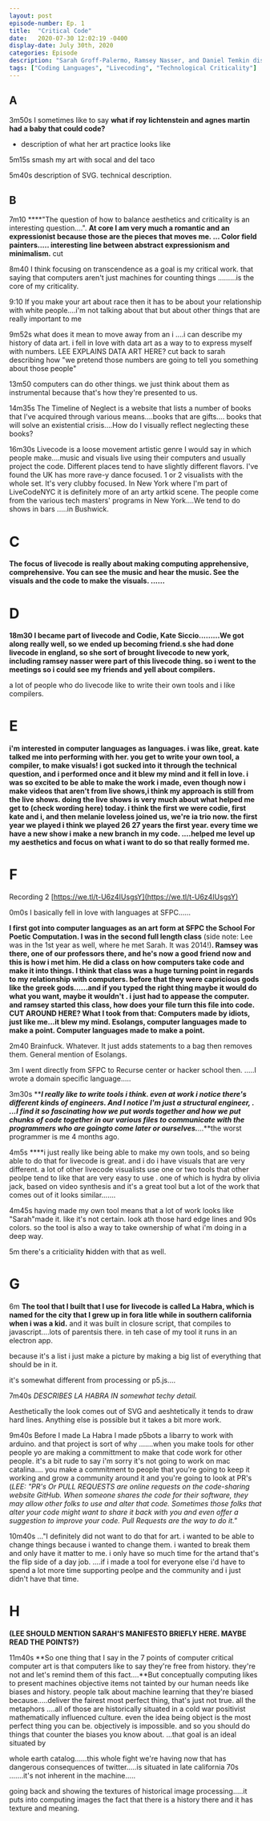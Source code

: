 ```yaml
---
layout: post
episode-number: Ep. 1
title:  "Critical Code"
date:   2020-07-30 12:02:19 -0400
display-date: July 30th, 2020
categories: Episode
description: "Sarah Groff-Palermo, Ramsey Nasser, and Daniel Temkin discuss their artistic practices involving the use of invented languages."
tags: ["Coding Languages", "Livecoding", "Technological Criticality"]
---
```

## A

3m50s I sometimes like to say **what if roy lichtenstein and agnes martin had a baby that could code?**

- description of what her art practice looks like

5m15s smash my art with socal and del taco

5m40s description of SVG. technical description.

## B

7m10 ****"The question of how to balance aesthetics and criticality is an interesting question....". **At core I am very much a romantic and an expressionist because those are the pieces that moves me. ...    Color field painters..... interesting line between abstract expressionism and minimalism.** cut

8m40 I think focusing on transcendence as a goal is my critical work. that saying that computers aren't just machines for counting things .........is the core of my criticality.

9:10 If you make your art about race then it has to be about your relationship with white people....i'm not talking about that but about other things that are really important to me

9m52s what does it mean to move away from an i  ....i can describe my history of data art. i fell in love with data art as a way to to express myself with numbers.  LEE EXPLAINS DATA ART HERE? cut back to sarah describing how "we pretend those numbers are going to tell you something about those people"

13m50 computers can do other things. we just think about them as instrumental because that's how they're presented to us.

14m35s The Timeline of Neglect is a website that lists a number of books that I've acquired through various means....books that are gifts.... books that will solve an existential crisis....How do I visually reflect neglecting these books?

16m30s Livecode is a loose movement artistic genre I would say in which people make....music and visuals live using their computers and usually project the code. Different places tend to have slightly different flavors. I've found the UK has more rave-y dance focused. 1 or 2 visualists with the whole set. It's very clubby focused. In New York where I'm part of LiveCodeNYC it is definitely more of an arty artkid scene. The people come from the various tech masters' programs in New York....We tend to do shows in bars .....in Bushwick.

# C

 **The focus of livecode is really about making computing apprehensive, comprehensive. You can see the music and hear the music. See the visuals and the code to make the visuals. ......**

# D

**18m30 I became part of livecode and Codie, Kate Siccio.........We got along really well, so we ended up becoming friend.s she had done livecode in england, so she sort of brought livecode to new york, including ramsey nasser were part of this livecode thing. so i went to the meetings so i could see my friends and yell about compilers.**



a lot of people who do livecode like to write their own tools and i like compilers.

# E

**i'm interested in computer languages as languages. i was like, great. kate talked me into performing with her. you get to write your own tool, a compiler, to make visuals! i got sucked into it through the technical question, and i performed once and it blew my mind and it fell in love. i was so excited to be able to make the work i made, even though now i make videos that aren't from live shows,i think my approach is still from the live shows. doing the live shows is very much about what helped me get to (check wording here) today. i think the first we were codie, first kate and i, and then melanie loveless joined us, we're ia trio now. the first year we played i think we played 26 27 years the first year. every time we have a new show i make a new branch in my code. ....helped me level up my aesthetics and focus on what i want to do so that really formed me.**

# F

Recording 2 [https://we.tl/t-U6z4IUsgsY](https://we.tl/t-U6z4IUsgsY)  

0m0s I basically fell in love with languages at SFPC......

**I first got into computer languages as an art form at SFPC the School For Poetic Computation. I was in the second full length class** (side note: Lee was in the 1st year as well, where he met Sarah. It was 2014!)**. Ramsey was there, one of our professors there, and he's now a good friend now and this is how i met him. He did a class on how computers take code and make it into things. I think that class was a huge turning point in regards to my relationship with computers. before that they were capricious gods like the greek gods......and if you typed the right thing maybe it would do what you want, maybe it wouldn't . i just had to appease the computer. and ramsey started this class, how does your file turn this file into code. CUT AROUND HERE? What I took from that: Computers made by idiots, just like me...it blew my mind. Esolangs, computer languages made to make a point. Computer languages made to make a point.**

2m40 Brainfuck. Whatever. It just adds statements to a bag then removes them. General mention of Esolangs.

3m I went directly from SFPC to Recurse center or hacker school then. .....I wrote a domain specific language.....

3m30s *****I really like to write tools i think. even at work i notice there's different kinds of engineers. And I notice I'm just a structural engineer, . ...I find it so fascinating how we put words together and how we put chunks of code together in our various files to communicate with the programmers who are goingto come later or ourselves.***...**the worst programmer is me 4 months ago.

4m5s ****i just really like being able to make my own tools, and so being able to do that for livecode is great. and i do i have visuals that are very different. a lot of other livecode visualists use one or two tools that other peolpe tend to like that are very easy to use . one of which is hydra by olivia jack, based on video synthesis and it's a great tool but a lot of the work that comes out of it looks similar.......

4m45s having made my own tool means that a lot of work looks like "Sarah"made it. like it's not certain. look ath those hard edge lines and 90s colors. so the tool is also a way to take ownership of what i'm doing in a deep way.

5m there's a criticiality **h**idden with that as well.

# G

6m **The tool that I built that I use for livecode is called La Habra, which is named for the city that I grew up in fora  litle while in southern california when i was a kid.** and it was built in closure script, that compiles to javascript....lots of parentsis there. in teh case of my tool it runs in an electron app.

because it's a list i just make a picture by making a big list of everything that should be in it.

it's somewhat different from processing or p5.js....

7m40s *DESCRIBES LA HABRA IN somewhat techy detail.*

Aesthetically the look comes out of SVG and aeshtetically it tends to draw hard lines. Anything else is possible but it takes a bit more work.

9m40s Before I made La Habra I made p5bots a libarry to work with arduino. and that project is sort of why .......when you make tools for other people yo are making a committment to make that code work for other people. it's a bit rude to say i'm sorry it's not going to work on mac catalina.... you make a commitment to people that you're going to keep it working and grow a community around it and you're going to look at PR's (*LEE: "PR's Or PULL REQUESTS are online requests on the code-sharing website GitHub. When someone shares the code for their software, they may allow other folks to use and alter that code. Sometimes those folks that alter your code might want to share it back with you and even offer a suggestion to improve your code. Pull Requests are the way to do it."*

10m40s ..."I definitely did not want to do  that for art. i wanted to be able to change things because i wanted to change them. i wanted to break them and only have it matter to me. i only have so much time for the artand that's the flip side of a day job. ....if i made a tool for everyone else i'd have to spend a lot more time supporting peolpe and the community and i just didn't have that time.

# H

**(LEE SHOULD MENTION SARAH'S MANIFESTO BRIEFLY HERE.  MAYBE READ THE POINTS?)**

11m40s **So one thing that I say in the 7 points of computer critical computer art is that computers like to say they're free from history. they're not and let's remind them of this fact....**But conceptually computing likes to present machines objective items not tainted by our human needs like biases and history. people talk about machine learning that they're biased because.....deliver the fairest most perfect thing, that's just not true. all the metaphors ....all of those are historically situated in a cold war positivist mathematically influenced culture. even the idea being object is the most perfect thing you can be. objectively is impossible. and so you should do things that counter the biases you know about. ...that goal is an ideal situated by

whole earth catalog......this whole fight we're having now that has dangerous consequences of twitter.....is situated in late california 70s .......it's not inherent in the machine.....

going back and showing the textures of historical image processing.....it puts into computing images the fact that there is a history there and it has texture and meaning.
